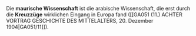 
Die **maurische Wissenschaft** ist die arabische Wissenschaft, die erst durch die **Kreuzzüge** wirklichen Eingang in Europa fand ([[GA051 (11.) ACHTER VORTRAG GESCHICHTE DES MITTELALTERS, 20. Dezember 1904|GA051/11]]).
